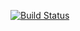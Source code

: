 [![Build Status](https://travis-ci.org/jellyfish12jellyfish/remember-places.svg?branch=main)](https://travis-ci.org/jellyfish12jellyfish/remember-places)